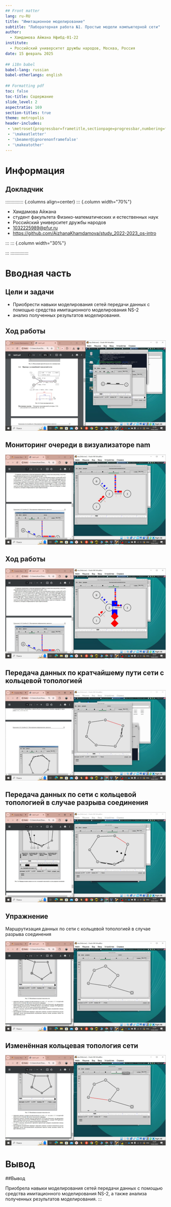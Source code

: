 ```yaml
---
## Front matter
lang: ru-RU
title: "Имитационное моделирование"
subtitle: "Лабораторная работа №1. Простые модели компьютерной сети"
author:
  - Хамдамова Айжана Нфибд-01-22
institute:
  - Российский университет дружбы народов, Москва, Россия
date: 15 февраль 2025

## i18n babel
babel-lang: russian
babel-otherlangs: english

## Formatting pdf
toc: false
toc-title: Содержание
slide_level: 2
aspectratio: 169
section-titles: true
theme: metropolis
header-includes:
 - \metroset{progressbar=frametitle,sectionpage=progressbar,numbering=fraction}
 - '\makeatletter'
 - '\beamer@ignorenonframefalse'
 - '\makeatother'
---
```


# Информация

## Докладчик

:::::::::::::: {.columns align=center}
::: {.column width="70%"}

  * Хамдамова Айжана 
  * студент факультета Физико-математических и естественных наук
  * Российский университет дружбы народов
  * [1032225989@pfur.ru](mailto:1032225989@pfur.ru)
  * <https://github.com/AizhanaKhamdamova/study_2022-2023_os-intro>


:::
::: {.column width="30%"}


:::
::::::::::::::

# Вводная часть

## Цели и задачи

- Приобрести навыки моделирования сетей передачи данных с помощью средства имитационного моделирования NS-2
- анализ полученных результатов моделирования.

## Ход работы

![](image/5.jpg)

## Мониторинг очереди в визуализаторе nam

![](image/7.jpg)

## Ход работы

![](image/8.jpg)

## Передача данных по кратчайшему пути сети с кольцевой топологией

![](image/11.jpg)

## Передача данных по сети с кольцевой топологией в случае разрыва соединения

![](image/12.jpg)

## Упражнение
 Маршрутизация данных по сети с кольцевой топологией в случае разрыва соединения

![](image/14.jpg)

## Изменённая кольцевая топология сети

![](image/15.jpg)

# Вывод
##Вывод

Приобрела навыки моделирования сетей передачи данных с помощью средства имитационного моделирования NS-2, а также анализа полученных результатов моделирования.
:::

